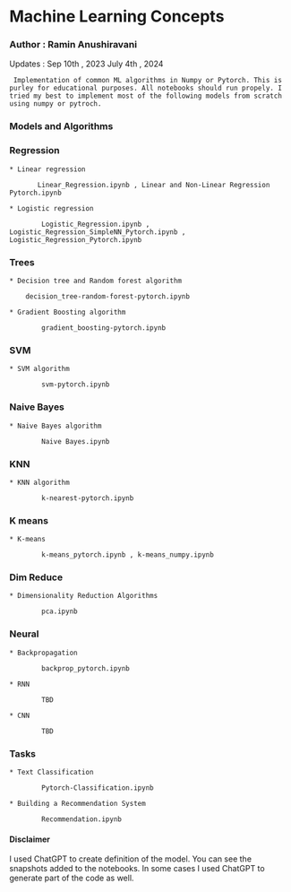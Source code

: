 # Machine Learning Concepts 

### Author : Ramin Anushiravani

Updates : Sep 10th , 2023
          July 4th , 2024

     Implementation of common ML algorithms in Numpy or Pytorch. This is purley for educational purposes. All notebooks should run propely. I tried my best to implement most of the following models from scratch using numpy or pytroch. 

### Models and Algorithms

### Regression

    * Linear regression   

           Linear_Regression.ipynb , Linear and Non-Linear Regression Pytorch.ipynb

    * Logistic regression 

            Logistic_Regression.ipynb , Logistic_Regression_SimpleNN_Pytorch.ipynb , Logistic_Regression_Pytorch.ipynb
### Trees 
            
    * Decision tree and Random forest algorithm

        decision_tree-random-forest-pytorch.ipynb
        
    * Gradient Boosting algorithm

            gradient_boosting-pytorch.ipynb 
            
### SVM 
        
    * SVM algorithm

            svm-pytorch.ipynb
            
### Naive Bayes

    * Naive Bayes algorithm

            Naive Bayes.ipynb
            
### KNN
        
    * KNN algorithm  

            k-nearest-pytorch.ipynb
        
### K means
        
    * K-means  

            k-means_pytorch.ipynb , k-means_numpy.ipynb


### Dim Reduce

    * Dimensionality Reduction Algorithms

            pca.ipynb
            
### Neural 

    * Backpropagation

            backprop_pytorch.ipynb

    * RNN  

            TBD

    * CNN 

            TBD
        
### Tasks 

    * Text Classification 

            Pytorch-Classification.ipynb

    * Building a Recommendation System

            Recommendation.ipynb


#### Disclaimer
        
I used ChatGPT to create definition of the model. You can see the snapshots added to the notebooks. In some cases I used ChatGPT to generate part of the code as well. 